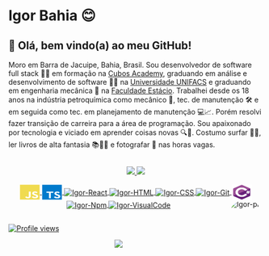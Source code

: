 # **Igor Bahia** 😊 

## 👋 Olá, bem vindo(a) ao meu GitHub!


  Moro em Barra de Jacuipe, Bahia, Brasil. Sou desenvolvedor de software full stack 👨‍💻 em formação na [Cubos Academy](https://cubos.academy/), graduando em análise e desenvolvimento de software 🧑‍💻 na [Universidade UNIFACS](https://www.unifacs.br/) e graduando em engenharia mecânica 🧰 na [Faculdade Estácio](https://estacio.br/). Trabalhei desde os 18 anos na indústria petroquímica como mecânico 🔧, tec. de manutenção 🛠️ e em seguida como tec. em planejamento de manutenção 💻📈. Porém resolvi fazer transição de carreira para a área de programação. Sou apaixonado por tecnologia e viciado em aprender coisas novas 🔍📖. Costumo surfar 🏄‍♂️, ler livros de alta fantasia 📚🧙🐉 e fotografar 📸 nas horas vagas.

##

<div align="center">
  <a href="https://github.com/igorjba">
  <img width="42%" src="https://github-readme-stats.vercel.app/api?username=igorjba&show_icons=true&theme=tokyonight&include_all_commits=true&count_private=true&hide="/>
  <img width="50%" src="https://github-readme-stats.vercel.app/api/top-langs/?username=igorjba&layout=compact&langs_count=7&theme=tokyonight"/>
</div>

  <div align="center" style="display: inline_block"><br>
  <img align="center" alt="Igor-Js" height="30" width="40" src="https://raw.githubusercontent.com/devicons/devicon/master/icons/javascript/javascript-plain.svg">
  <img align="center" alt="Igor-Ts" height="30" width="40" src="https://raw.githubusercontent.com/devicons/devicon/master/icons/typescript/typescript-plain.svg">
  <img align="center" alt="Igor-React" height="30" width="40" src="https://cdn.jsdelivr.net/gh/devicons/devicon/icons/react/react-original-wordmark.svg">
  <img align="center" alt="Igor-HTML" height="30" width="40" src="https://cdn.jsdelivr.net/gh/devicons/devicon/icons/html5/html5-plain-wordmark.svg">
  <img align="center" alt="Igor-CSS" height="30" width="40" src="https://cdn.jsdelivr.net/gh/devicons/devicon/icons/css3/css3-plain-wordmark.svg">
  <img align="center" alt="Igor-Git" height="30" width="40" src="https://cdn.jsdelivr.net/gh/devicons/devicon/icons/git/git-plain-wordmark.svg">
  <img align="center" alt="Igor-Csharp" height="30" width="40" src="https://raw.githubusercontent.com/devicons/devicon/master/icons/csharp/csharp-original.svg">
  <img align="center" alt="Igor-Npm" height="30" width="40" src="https://cdn.jsdelivr.net/gh/devicons/devicon/icons/npm/npm-original-wordmark.svg">  
  <img align="center" alt="Igor-VisualCode" height="30" width="40" src="https://cdn.jsdelivr.net/gh/devicons/devicon/icons/visualstudio/visualstudio-plain.svg">  
  <img align="right" alt="Igor-pic" height="150" style="border-radius:50px;" src="https://i.ibb.co/zbt84WN/Igor-gif1.png">
  </div>

##  
  <p align="left"> <img src="https://komarev.com/ghpvc/?username=igorjba&color=blue" alt="Profile views" /> </p>
  <div align="center"> 
  <a href="https://www.linkedin.com/in/igor-bahia-31b7b06b" target="_blank"><img src="https://img.shields.io/badge/-LinkedIn-%230077B5?style=for-the-badge&logo=linkedin&logoColor=white" target="_blank"></a> 
 </div>
